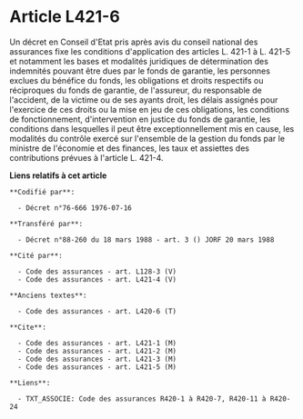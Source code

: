 # Article L421-6

Un décret en Conseil d'Etat pris après avis du conseil national des assurances fixe les conditions d'application des articles
L. 421-1 à L. 421-5 et notamment les bases et modalités juridiques de détermination des indemnités pouvant être dues par le
fonds de garantie, les personnes exclues du bénéfice du fonds, les obligations et droits respectifs ou réciproques du fonds
de garantie, de l'assureur, du responsable de l'accident, de la victime ou de ses ayants droit, les délais assignés pour
l'exercice de ces droits ou la mise en jeu de ces obligations, les conditions de fonctionnement, d'intervention en justice du
fonds de garantie, les conditions dans lesquelles il peut être exceptionnellement mis en cause, les modalités du contrôle
exercé sur l'ensemble de la gestion du fonds par le ministre de l'économie et des finances, les taux et assiettes des
contributions prévues à l'article L. 421-4.

**Liens relatifs à cet article**

	**Codifié par**:

	  - Décret n°76-666 1976-07-16

	**Transféré par**:

	  - Décret n°88-260 du 18 mars 1988 - art. 3 () JORF 20 mars 1988

	**Cité par**:

	  - Code des assurances - art. L128-3 (V)
	  - Code des assurances - art. L421-4 (V)

	**Anciens textes**:

	  - Code des assurances - art. L420-6 (T)

	**Cite**:

	  - Code des assurances - art. L421-1 (M)
	  - Code des assurances - art. L421-2 (M)
	  - Code des assurances - art. L421-3 (M)
	  - Code des assurances - art. L421-5 (M)

	**Liens**:

	  - TXT_ASSOCIE: Code des assurances R420-1 à R420-7, R420-11 à R420-24
